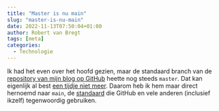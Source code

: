```yaml
---
title: "Master is nu main"
slug: "master-is-nu-main"
date: 2022-11-13T07:50:04+01:00
author: Robert van Bregt
tags: [meta]
categories:
  - Technologie
---
```

Ik had het even over het hoofd gezien, maar de standaard branch van de [repository van mijn blog op GitHub][repo] heette nog steeds `master`. Dat kan eigenlijk al best [een tijdje niet meer][theserverside]. Daarom heb ik hem maar direct hernoemd naar `main`, de [standaard][renaming] die GitHub en vele anderen (inclusief ikzelf) tegenwoordig gebruiken.

[repo]: https://github.com/metbril/robertvanbregt-nl
[theserverside]: https://www.theserverside.com/feature/Why-GitHub-renamed-its-master-branch-to-main
[renaming]: https://github.com/github/renaming
